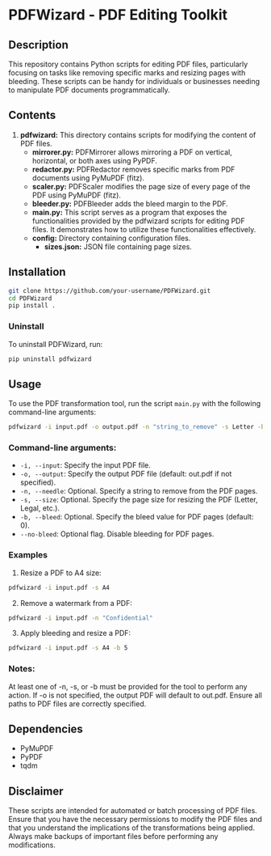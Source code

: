# PDFWizard - PDF Editing Toolkit

## Description
This repository contains Python scripts for editing PDF files, particularly focusing on tasks like removing specific marks and resizing pages with bleeding. These scripts can be handy for individuals or businesses needing to manipulate PDF documents programmatically.

## Contents
1. **pdfwizard:** This directory contains scripts for modifying the content of PDF files.
   - **mirrorer.py:** PDFMirrorer allows mirroring a PDF on vertical, horizontal, or both axes using PyPDF.
   - **redactor.py:** PDFRedactor removes specific marks from PDF documents using PyMuPDF (fitz).
   - **scaler.py:** PDFScaler modifies the page size of every page of the PDF using PyMuPDF (fitz).
   - **bleeder.py:** PDFBleeder adds the bleed margin to the PDF.
   - **__main__.py:** This script serves as a program that exposes the functionalities provided by the pdfwizard scripts for editing PDF files. It demonstrates how to utilize these functionalities effectively.
   - **config:** Directory containing configuration files.
      - **sizes.json:** JSON file containing page sizes.

## Installation

```sh
git clone https://github.com/your-username/PDFWizard.git
cd PDFWizard
pip install .
```

### Uninstall
To uninstall PDFWizard, run:

```sh
pip uninstall pdfwizard
```

## Usage

To use the PDF transformation tool, run the script `main.py` with the following command-line arguments:

```bash
pdfwizard -i input.pdf -o output.pdf -n "string_to_remove" -s Letter -b 9 --no-bleed
```

### Command-line arguments:
- `-i, --input`: Specify the input PDF file.
- `-o, --output`: Specify the output PDF file (default: out.pdf if not specified).
- `-n, --needle`: Optional. Specify a string to remove from the PDF pages.
- `-s, --size`: Optional. Specify the page size for resizing the PDF (Letter, Legal, etc.).
- `-b, --bleed`: Optional. Specify the bleed value for PDF pages (default: 0).
- `--no-bleed`: Optional flag. Disable bleeding for PDF pages.

### Examples
1. Resize a PDF to A4 size:

```bash
pdfwizard -i input.pdf -s A4
```
2. Remove a watermark from a PDF:

```bash
pdfwizard -i input.pdf -n "Confidential"
```
3. Apply bleeding and resize a PDF:

```bash
pdfwizard -i input.pdf -s A4 -b 5
```

### Notes:
At least one of -n, -s, or -b must be provided for the tool to perform any action.
If -o is not specified, the output PDF will default to out.pdf.
Ensure all paths to PDF files are correctly specified.

## Dependencies
- PyMuPDF
- PyPDF
- tqdm

## Disclaimer
These scripts are intended for automated or batch processing of PDF files. Ensure that you have the necessary permissions to modify the PDF files and that you understand the implications of the transformations being applied. Always make backups of important files before performing any modifications.
